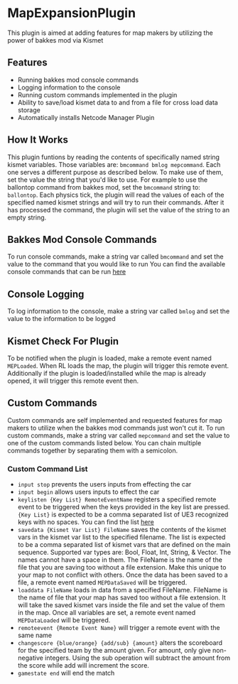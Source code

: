 # MapExpansionPlugin
This plugin is aimed at adding features for map makers by utilizing the power of bakkes mod via Kismet

## Features
- Running bakkes mod console commands
- Logging information to the console
- Running custom commands implemented in the plugin
- Ability to save/load kismet data to and from a file for cross load data storage
- Automatically installs Netcode Manager Plugin

## How It Works
This plugin funtions by reading the contents of specifically named string kismet variables. Those variables are: `bmcommand bmlog mepcommand`. Each one serves a different purpose as described below. To make use of them, set the value the string that you'd like to use. For example to use the ballontop command from bakkes mod, set the `bmcommand` string to: `ballontop`. Each physics tick, the plugin will read the values of each of the specified named kismet strings and will try to run their commands. After it has processed the command, the plugin will set the value of the string to an empty string. 

## Bakkes Mod Console Commands
To run console commands, make a string var called `bmcommand` and set the value to the command that you would like to run
You can find the available console commands that can be run [here](https://bakkesmod.fandom.com/wiki/Category:Console_commands)

## Console Logging
To log information to the console, make a string var called `bmlog` and set the value to the information to be logged

## Kismet Check For Plugin
To be notified when the plugin is loaded, make a remote event named `MEPLoaded`. When RL loads the map, the plugin will trigger this remote event. Additionally if the plugin is loaded/installed while the map is already opened, it will trigger this remote event then.

## Custom Commands
Custom commands are self implemented and requested features for map makers to utilize when the bakkes mod commands just won't cut it.
To run custom commands, make a string var called `mepcommand` and set the value to one of the custom commands listed below. You can chain multiple commands together by separating them with a semicolon.

### Custom Command List
- `input stop` prevents the users inputs from effecting the car
- `input begin` allows users inputs to effect the car
- `keylisten {Key List} RemoteEventName` registers a specified remote event to be triggered when the keys provided in the key list are pressed. `{Key List}` is expected to be a comma separated list of UE3 recognized keys with no spaces. You can find the list [here](https://docs.unrealengine.com/udk/Three/KeyBinds.html)
- `savedata {Kismet Var List} FileName` saves the contents of the kismet vars in the kismet var list to the specified filename. The list is expected to be a comma separated list of kismet vars that are defined on the main sequence. Supported var types are: Bool, Float, Int, String, & Vector. The names cannot have a space in them. The FileName is the name of the file that you are saving too without a file extension. Make this unique to your map to not conflict with others. Once the data has been saved to a file, a remote event named `MEPDataSaved` will be triggered.
- `loaddata FileName` loads in data from a specified FileName. FileName is the name of file that your map has saved too without a file extension. It will take the saved kismet vars inside the file and set the value of them in the map. Once all variables are set, a remote event named `MEPDataLoaded` will be triggered.
- `remoteevent {Remote Event Name}` will trigger a remote event with the same name
- `changescore {blue/orange} {add/sub} {amount}` alters the scoreboard for the specified team by the amount given. For amount, only give non-negative integers. Using the sub operation will subtract the amount from the score while add will increment the score.
- `gamestate end` will end the match
